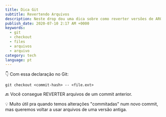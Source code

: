 ```yaml
---
title: Dica Git
subtitle: Revertendo Arquivos
description: Neste drop dou uma dica sobre como reverter versões de ARQUIVOS usando Git.
publish_date: 2020-07-10 2:17 AM +0000
keywords:
  - git
  - checkout
  - files
  - arquivos
  - arquivo
category: tech
language: pt
---
```


👇 Com essa declaração no Git:

`git checkout <commit-hash> -- <file.ext>`

🔙 Você consegue REVERTER arquivos de um commit anterior.

💡 Muito útil pra quando temos alterações "commitadas" num novo commit, mas queremos voltar a usar arquivos de uma versão antiga.
